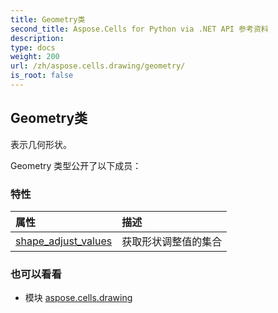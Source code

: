 ```yaml
---
title: Geometry类
second_title: Aspose.Cells for Python via .NET API 参考资料
description:
type: docs
weight: 200
url: /zh/aspose.cells.drawing/geometry/
is_root: false
---
```

## Geometry类
表示几何形状。



Geometry 类型公开了以下成员：

### 特性
|属性|描述|
| :- | :- |
| [shape_adjust_values](/cells/python-net/zh/aspose.cells.drawing/geometry/shape_adjust_values) |获取形状调整值的集合|



### 也可以看看
* 模块 [aspose.cells.drawing](..)
